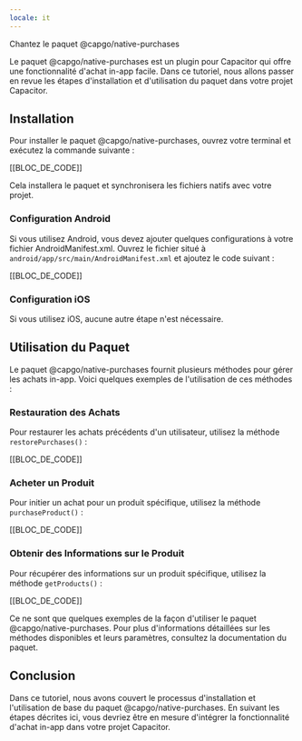 ```yaml
---
locale: it
---
```


Chantez le paquet @capgo/native-purchases

Le paquet @capgo/native-purchases est un plugin pour Capacitor qui offre une fonctionnalité d'achat in-app facile. Dans ce tutoriel, nous allons passer en revue les étapes d'installation et d'utilisation du paquet dans votre projet Capacitor.

## Installation

Pour installer le paquet @capgo/native-purchases, ouvrez votre terminal et exécutez la commande suivante :

[[BLOC_DE_CODE]]

Cela installera le paquet et synchronisera les fichiers natifs avec votre projet.

### Configuration Android

Si vous utilisez Android, vous devez ajouter quelques configurations à votre fichier AndroidManifest.xml. Ouvrez le fichier situé à `android/app/src/main/AndroidManifest.xml` et ajoutez le code suivant :

[[BLOC_DE_CODE]]

### Configuration iOS

Si vous utilisez iOS, aucune autre étape n'est nécessaire.

## Utilisation du Paquet

Le paquet @capgo/native-purchases fournit plusieurs méthodes pour gérer les achats in-app. Voici quelques exemples de l'utilisation de ces méthodes :

### Restauration des Achats

Pour restaurer les achats précédents d'un utilisateur, utilisez la méthode `restorePurchases()` :

[[BLOC_DE_CODE]]

### Acheter un Produit

Pour initier un achat pour un produit spécifique, utilisez la méthode `purchaseProduct()` :

[[BLOC_DE_CODE]]

### Obtenir des Informations sur le Produit

Pour récupérer des informations sur un produit spécifique, utilisez la méthode `getProducts()` :

[[BLOC_DE_CODE]]

Ce ne sont que quelques exemples de la façon d'utiliser le paquet @capgo/native-purchases. Pour plus d'informations détaillées sur les méthodes disponibles et leurs paramètres, consultez la documentation du paquet.

## Conclusion

Dans ce tutoriel, nous avons couvert le processus d'installation et l'utilisation de base du paquet @capgo/native-purchases. En suivant les étapes décrites ici, vous devriez être en mesure d'intégrer la fonctionnalité d'achat in-app dans votre projet Capacitor.